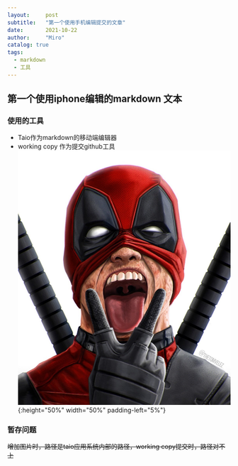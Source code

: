 ```yaml
---
layout:     post
subtitle:   "第一个使用手机编辑提交的文章"
date:       2021-10-22
author:     "Miro"
catalog: true
tags:
  - markdown
  - 工具
---
```


## 第一个使用iphone编辑的markdown 文本
### 使用的工具
- Taio作为markdown的移动端编辑器
- working copy 作为提交github工具![](/img/in-post/post-markdown-editor/IMG_1.jpeg){:height="50%" width="50%" padding-left="5%"}

### 暂存问题
~~增加图片时，路径是taio应用系统内部的路径，working copy提交时，路径对不上~~

